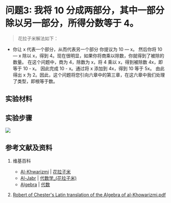 # 问题3: 我将 10 分成两部分，其中一部分除以另一部分，所得分数等于 4。

> 花拉子米解法如下：
>  
- 你让 x 代表一个部分，从而代表另一个部分
你提议为 10 — x。 然后你将 10 — x 除以 x，得到 4。现在很明显，如果你将商乘以除数，你就得到了被除的数量。 在这个问题中，商为 4，除数为 x，将 4 乘以 x，得到被除数 4x，即等于 10 - x。 因此完成 10 - x。通过将 x 添加到 4x，得到 10 等于 5x。 由此得出 x 为 2。因此，这个问题将您引向六章中的第三章，在这六章中我们处理了类型，即根等于数。

## 实验材料

## 实验步骤

![](/images/函数和极限/花拉子米的《代数学》中典型的推演实验/问题3/1a1.jpg)

## 参考文献及资料

1. 维基百科
	- [Al-Khwarizmi](https://en.wikipedia.org/wiki/Al-Khwarizmi) | [花拉子米](https://zh.wikipedia.org/wiki/花拉子米) 
	- [Al-Jabr](https://en.wikipedia.org/wiki/Al-Jabr) | [代数学_(花拉子米)](https://zh.wikipedia.org/wiki/代数学 (花拉子米)) 
	- [Algebra](https://en.wikipedia.org/wiki/Algebra) | [代数](https://zh.wikipedia.org/wiki/代数) 

2. [Robert of Chester's Latin translation of the Algebra of al-Khowarizmi.pdf](https://www.wilbourhall.org/pdfs/mbp/robertofchesters00khuw.pdf) 




